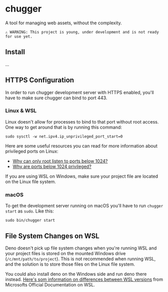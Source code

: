 # chugger
 
A tool for managing web assets, without the complexity. 

    ⚠ WARNING: This project is young, under development and is not ready for use yet.

## Install

...

## HTTPS Configuration

In order to run chugger development server with HTTPS enabled, you'll have to make sure chugger can bind to port 443.

### Linux & WSL

Linux doesn't allow for processes to bind to that port without root access. One way to get around that is by running this command:

```
sudo sysctl -w net.ipv4.ip_unprivileged_port_start=0
```

Here are some useful resources you can read for more information about privileged ports on Linux:

- [Why can only root listen to ports below 1024?](https://www.staldal.nu/tech/2007/10/31/why-can-only-root-listen-to-ports-below-1024/)
- [Why are ports below 1024 privileged?](https://stackoverflow.com/questions/10182798/why-are-ports-below-1024-privileged)

If you are using WSL on Windows, make sure your project file are located on the Linux file system.

### macOS

To get the development server running on macOS you'll have to run `chugger start` as `sudo`. Like this:

```
sudo bin/chugger start
```

## File System Changes on WSL

Deno doesn't pick up file system changes when you're running WSL and your project files is stored on the mounted Windows drive (`/c/mnt/path/to/project`). This is not recommended when running WSL, and the solution is to store those files on the Linux file system.

You could also install deno on the Windows side and run deno there instead. [Here's som information on differences between WSL versions](https://docs.microsoft.com/en-us/windows/wsl/compare-versions#performance-across-os-file-systems) from Microsofts Official Documentation on WSL.
